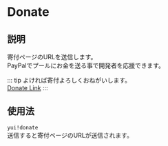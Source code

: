 # Donate

## 説明
寄付ページのURLを送信します。  
PayPalでプールにお金を送る事で開発者を応援できます。

::: tip
よければ寄付よろしくおねがいします。  
[Donate Link](https://paypal.me/pools/c/8e04hFkdhp)
:::

## 使用法
`yui!donate`  
送信すると寄付ページのURLが送信されます。